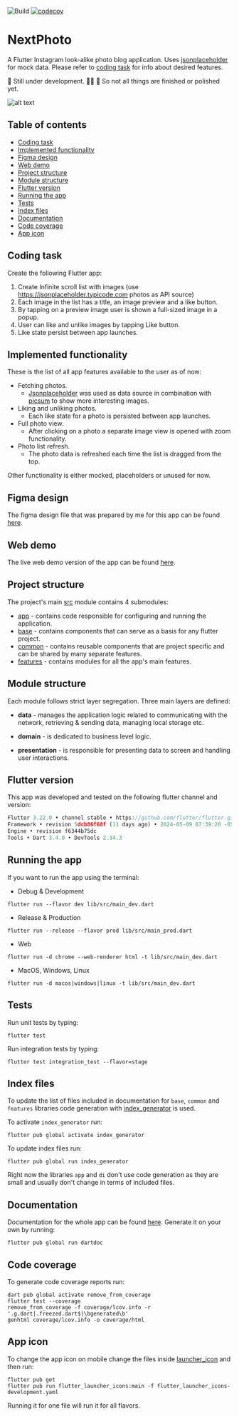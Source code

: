 ![Build](https://github.com/SebastianWaloszek/next_photo/actions/workflows/build.yml/badge.svg)
[![codecov](https://codecov.io/gh/SebastianWaloszek/next_photo/branch/master/graph/badge.svg?token=FX7V3V8AA4)](https://codecov.io/gh/SebastianWaloszek/next_photo)

# NextPhoto <!-- omit in toc -->

A Flutter Instagram look-alike photo blog application. Uses [jsonplaceholder](https://jsonplaceholder.typicode.com/) for mock data. Please refer to [coding task](#coding-task) for info about desired features.

🚧  Still under development. 👷‍♂️ 🚧  So not all things are finished or polished yet.

![alt text](https://mir-s3-cdn-cf.behance.net/project_modules/1400/62a8c9143896211.62830596b5878.png)

## Table of contents <!-- omit in toc -->
- [Coding task](#coding-task)
- [Implemented functionality](#implemented-functionality)
- [Figma design](#figma-design)
- [Web demo](#web-demo)
- [Project structure](#project-structure)
- [Module structure](#module-structure)
- [Flutter version](#flutter-version)
- [Running the app](#running-the-app)
- [Tests](#tests)
- [Index files](#index-files)
- [Documentation](#documentation)
- [Code coverage](#code-coverage)
- [App icon](#app-icon)

## Coding task
Create the following Flutter app:
1. Create Infinite scroll list with images (use https://jsonplaceholder.typicode.com photos as API source)
2. Each image in the list has a title, an image preview and a like button.
3. By tapping on a preview image user is shown a full-sized image in a popup.
4. User can like and unlike images by tapping Like button.
5. Like state persist between app launches.

## Implemented functionality
These is the list of all app features available to the user as of now:

- Fetching photos. 
  - [Jsonplaceholder](https://jsonplaceholder.typicode.com) was used as data source in combination with [picsum](https://picsum.photos/) to show more interesting images.
- Liking and unliking photos. 
  - Each like state for a photo is persisted between app launches.
- Full photo view.
  - After clicking on a photo a separate image view is opened with zoom functionality.
- Photo list refresh.
  - The photo data is refreshed each time the list is dragged from the top.   

Other functionality is either mocked, placeholders or unused for now.

## Figma design
The figma design file that was prepared by me for this app can be found [here](https://www.figma.com/file/kWh5yBJmKgaLXaM7avh39H/next_photo?node-id=5%3A600).

## Web demo
The live web demo version of the app can be found [here](https://sebastianwaloszek.github.io/nextphoto.web/#/).

## Project structure

The project's main [src](lib/src) module contains 4 submodules:

- [app](lib/src/app) - contains code responsible for configuring and running the application.
- [base](lib/src/base) - contains components that can serve as a basis for any flutter project.
- [common](lib/src/common) - contains reusable components that are project specific and can be shared by many separate
  features.
- [features](lib/src/features) - contains modules for all the app's main features.

## Module structure

Each module follows strict layer segregation. Three main layers are defined:

- **data** - manages the application logic related to communicating with the network, retrieving & sending data, managing local storage etc.

- **domain** - is dedicated to business level logic.

- **presentation** - is responsible for presenting data to screen and handling user interactions.

## Flutter version

This app was developed and tested on the following flutter channel and version:
```javascript
Flutter 3.22.0 • channel stable • https://github.com/flutter/flutter.git
Framework • revision 5dcb86f68f (11 days ago) • 2024-05-09 07:39:20 -0500
Engine • revision f6344b75dc
Tools • Dart 3.4.0 • DevTools 2.34.3
```

## Running the app
If you want to run the app using the terminal:
- Debug & Development
```
flutter run --flavor dev lib/src/main_dev.dart
```
- Release & Production
```
flutter run --release --flavor prod lib/src/main_prod.dart
```
- Web
```
flutter run -d chrome --web-renderer html -t lib/src/main_dev.dart
```
- MacOS, Windows, Linux
```
flutter run -d macos|windows|linux -t lib/src/main_dev.dart
```

## Tests
Run unit tests by typing:
```
flutter test
```
Run integration tests by typing:
```
flutter test integration_test --flavor=stage
```

## Index files
To update the list of files included in documentation for `base`, `common` and `features` libraries code generation with [index_generator](https://pub.dev/packages/index_generator) is used.

To activate `index_generator` run:
```
flutter pub global activate index_generator
```

To update index files run:
```
flutter pub global run index_generator
```

Right now the libraries `app` and `di` don't use code generation as they are small and usually don't change in terms of included files.

## Documentation
Documentation for the whole app can be found [here](https://sebastianwaloszek.github.io/nextphoto.doc/index.html). Generate it on your own by running:
```
flutter pub global run dartdoc 
```

## Code coverage
To generate code coverage reports run:
```
dart pub global activate remove_from_coverage
flutter test --coverage 
remove_from_coverage -f coverage/lcov.info -r '.g.dart|.freezed.dart$|\bgenerated\b'
genhtml coverage/lcov.info -o coverage/html
```

## App icon
To change the app icon on mobile change the files inside [launcher_icon](launcher_icon) and then run:
```
flutter pub get
flutter pub run flutter_launcher_icons:main -f flutter_launcher_icons-development.yaml
```
Running it for one file will run it for all flavors.
